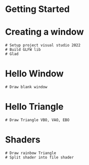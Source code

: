# Getting Started
  # Creating a window
    # Setup project visual studio 2022
    # Build GLFW lib
    # Glad
  
  # Hello Window
    # Draw blank window
  # Hello Triangle
    # Draw Triangle VBO, VAO, EBO
  # Shaders
    # Draw rainbow Triangle
    # Split shader into file shader